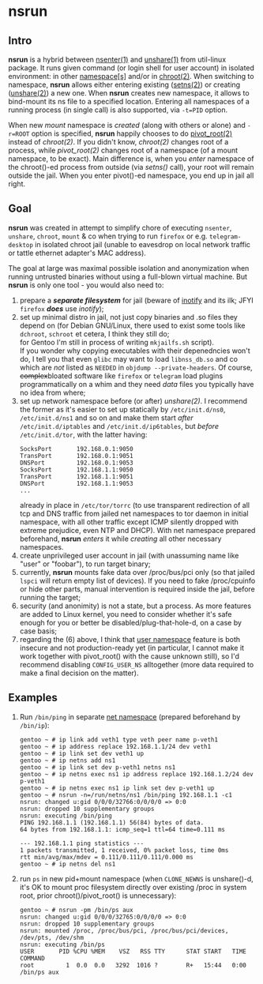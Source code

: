 # nsrun

## Intro

**nsrun** is a hybrid between
[nsenter(1)](https://man7.org/linux/man-pages/man1/nsenter.1.html)
and
[unshare(1)](https://man7.org/linux/man-pages/man1/unshare.1.html)
from util-linux package. It runs given command (or login shell for user
account) in isolated environment: in other
[namespace[s]](https://man7.org/linux/man-pages/man7/namespaces.7.html)
and/or in
[chroot(2)](https://man7.org/linux/man-pages/man2/chroot.2.html).
When switching to namespace, **nsrun** allows either entering existing
([setns(2)](https://man7.org/linux/man-pages/man2/setns.2.html))
or creating
([unshare(2)](https://man7.org/linux/man-pages/man2/unshare.2.html))
a new one. When **nsrun** creates new namespace, it allows to bind-mount its ns
file to a specified location. Entering all namespaces of a running process (in
single call) is also supported, via `-t=PID` option.

When new *mount* namespace is *created* (along with others or alone) and
`-r=ROOT` option is specified, **nsrun** happily chooses to do
[pivot\_root(2)](https://man7.org/linux/man-pages/man2/pivot_root.2.html)
instead of *chroot(2)*. If you didn't know, *chroot(2)* changes root of a
process, while *pivot\_root(2)* changes root of a namespace (of a mount
namespace, to be exact). Main difference is, when you _enter_ namespace of
the chroot()-ed process from outside (via *setns()* call), your root
will remain outside the jail. When you enter pivot()-ed namespace, you end
up in jail all right.

## Goal

**nsrun** was created in attempt to simplify chore of executing `nsenter`,
`unshare`, `chroot`, `mount` & co when trying to run `firefox` or e.g.
`telegram-desktop` in isolated chroot jail (unable to eavesdrop on local
network traffic or tattle ethernet adapter's MAC address).

The goal at large was maximal possible isolation and anonymization when running
untrusted binaries without using a full-blown virtual machine. But **nsrun** is
only one tool - you would also need to:
1. prepare a ___separate filesystem___ for jail (beware of
   [inotify](https://man7.org/linux/man-pages/man7/inotify.7.html)
   and its ilk; JFYI `firefox` ___does___ use *inotify*);
2. set up minimal distro in jail, not just copy binaries and .so files
   they depend on (for Debian GNU/Linux, there used to exist some tools
   like `dchroot`, `schroot` et cetera, I think they still do;  
   for Gentoo I'm still in process of writing `mkjailfs.sh` script).  
   If you wonder why copying executables with their depenedncies won't
   do, I tell you that even `glibc` may want to load `libnss_db.so` and co
   which are _not_ listed as `NEEDED` in `objdump --private-headers`.
   Of course, <strike>complex</strike>bloated software like `firefox` or
   `telegram` load plugins programmatically on a whim and they need _data_
   files you typically have no idea from where;
3. set up network namespace before (or after) *unshare(2)*. I recommend the
   former as it's easier to set up statically by `/etc/init.d/ns0`,
   `/etc/init.d/ns1` and so on and make them start _after_
   `/etc/init.d/iptables` and `/etc/init.d/ip6tables`, but _before_
   `/etc/init.d/tor`, with the latter having:
   ```
   SocksPort       192.168.0.1:9050
   TransPort       192.168.0.1:9051
   DNSPort         192.168.0.1:9053
   SocksPort       192.168.1.1:9050
   TransPort       192.168.1.1:9051
   DNSPort         192.168.1.1:9053
   ...
   ```
   already in place in `/etc/tor/torrc` (to use transparent redirection of all
   tcp and DNS traffic from jailed net namespaces to tor daemon in initial
   namespace, with all other traffic except ICMP silently dropped with extreme
   prejudice, even NTP and DHCP). With net namespace prepared beforehand,
   **nsrun** _enters_ it while _creating_ all other necessary namespaces.
4. create unprivileged user account in jail (with unassuming name like "user"
   or "foobar"), to run target binary;
5. currently, **nsrun** mounts fake data over /proc/bus/pci only (so that
   jailed `lspci` will return empty list of devices). If you need to fake
   /proc/cpuinfo or hide other parts, manual intervention is required inside
   the jail, before running the target;
6. security (and anonimity) is not a state, but a process. As more features are
   added to Linux kernel, you need to consider whether it's safe enough for you
   or better be disabled/plug-that-hole-d, on a case by case basis;
7. regarding the (6) above, I think that
   [user namespace](https://man7.org/linux/man-pages/man7/user_namespaces.7.html)
   feature is both insecure and not production-ready yet (in particular, I
   cannot make it work together with pivot\_root() with the cause unknown still),
   so I'd recommend disabling `CONFIG_USER_NS` alltogether (more data required
   to make a final decision on the matter).

## Examples

1. Run `/bin/ping` in separate
   [net namespace](https://man7.org/linux/man-pages/man7/network_namespaces.7.html)
   (prepared beforehand by `/bin/ip`):
   ```
   gentoo ~ # ip link add veth1 type veth peer name p-veth1
   gentoo ~ # ip address replace 192.168.1.1/24 dev veth1
   gentoo ~ # ip link set dev veth1 up
   gentoo ~ # ip netns add ns1
   gentoo ~ # ip link set dev p-veth1 netns ns1
   gentoo ~ # ip netns exec ns1 ip address replace 192.168.1.2/24 dev p-veth1
   gentoo ~ # ip netns exec ns1 ip link set dev p-veth1 up
   gentoo ~ # nsrun -n=/run/netns/ns1 /bin/ping 192.168.1.1 -c1
   nsrun: changed u:gid 0/0/0/32766:0/0/0/0 => 0:0
   nsrun: dropped 10 supplementary groups
   nsrun: executing /bin/ping
   PING 192.168.1.1 (192.168.1.1) 56(84) bytes of data.
   64 bytes from 192.168.1.1: icmp_seq=1 ttl=64 time=0.111 ms

   --- 192.168.1.1 ping statistics ---
   1 packets transmitted, 1 received, 0% packet loss, time 0ms
   rtt min/avg/max/mdev = 0.111/0.111/0.111/0.000 ms
   gentoo ~ # ip netns del ns1
   ```
2. run `ps` in new pid+mount namespace (when `CLONE_NEWNS` is unshare()-d,
   it's OK to mount proc filesystem directly over existing /proc in system
   root, prior chroot()/pivot\_root() is unnecessary):
   ```
   gentoo ~ # nsrun -pm /bin/ps aux
   nsrun: changed u:gid 0/0/0/32765:0/0/0/0 => 0:0
   nsrun: dropped 10 supplementary groups
   nsrun: mounted /proc, /proc/bus/pci, /proc/bus/pci/devices, /dev/pts, /dev/shm
   nsrun: executing /bin/ps
   USER       PID %CPU %MEM    VSZ   RSS TTY      STAT START   TIME COMMAND
   root         1  0.0  0.0   3292  1016 ?        R+   15:44   0:00 /bin/ps aux
   ```
